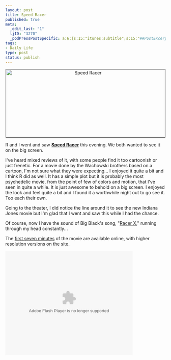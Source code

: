 ```yaml
--- 
layout: post
title: Speed Racer
published: true
meta: 
  _edit_last: "1"
  ljID: "3270"
  _podPressPostSpecific: a:6:{s:15:"itunes:subtitle";s:15:"##PostExcerpt##";s:14:"itunes:summary";s:15:"##PostExcerpt##";s:15:"itunes:keywords";s:17:"##WordPressCats##";s:13:"itunes:author";s:10:"##Global##";s:15:"itunes:explicit";s:7:"Default";s:12:"itunes:block";s:7:"Default";}
tags: 
- Daily Life
type: post
status: publish
---
```

<p align="center"><a href="http://www.flickr.com/photos/albill/2520618336/" title="Speed Racer by albill, on Flickr"><img border="1" src="http://farm3.static.flickr.com/2257/2520618336_5bb1e4e9be.jpg" width="500" height="213" alt="Speed Racer" /></a></p>

R and I went and saw <strong><a href="http://www.imdb.com/title/tt0811080/">Speed Racer</a></strong> this evening. We both wanted to see it on the big screen.

I've heard mixed reviews of it, with some people find it too cartoonish or just frenetic. For a movie done by the Wachowski brothers based on a cartoon, I'm not sure what they were expecting... I enjoyed it quite a bit and I think R did as well. It has a simple plot but it is probably the most psychedelic movie, from the point of few of colors and motion, that I've seen in quite a while. It is just awesome to behold on a big screen. I enjoyed the look and feel quite a bit and I found it a worthwhile night out to go see it. Too each their own. 

Going to the theater, I did notice the line around it to see the new Indiana Jones movie but I'm glad that I went and saw this while I had the chance.

Of course, now I have the sound of Big Black's song, "<a href="http://www.youtube.com/watch?v=T-vmMburpMw">Racer X</a>," running through my head constantly...

The <a href="http://movies.yahoo.com/feature/speedracer.html?showVideo=1">first seven minutes</a> of the movie are available online, with higher resolution versions on the site.

<lj-embed><object width="400" height="327" id="uvp_fop"><param name="movie" value="http://l.yimg.com/cosmos.bcst.yahoo.com/up/fop/embedflv/swf/fop.swf"></param><param name="flashVars" value="id=7729952&rd=eyc-off&ympsc=&postpanelEnable=1&prepanelEnable=1&infopanelEnable=1&carouselEnable=0"></param><param name="wmode" value="transparent"></param><embed height="327" width="400" id="uvp_fop" allowscriptaccess="always" src="http://l.yimg.com/cosmos.bcst.yahoo.com/up/fop/embedflv/swf/fop.swf" type="application/x-shockwave-flash" flashvars="id=7729952&rd=eyc-off&ympsc=&prepanelEnable=1&infopanelEnable=1"></embed></object></lj-embed>
